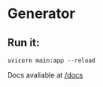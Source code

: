 # Generator

## Run it:

``` shell
uvicorn main:app --reload
```

Docs avaliable at [/docs](http://127.0.0.1:8000/docs)